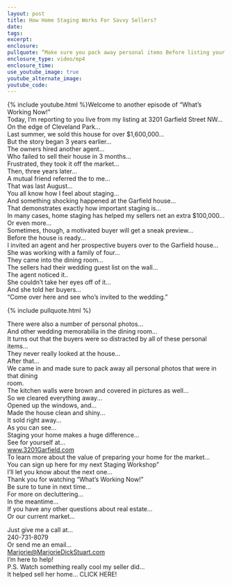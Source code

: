 ```yaml
---
layout: post
title: How Home Staging Works For Savvy Sellers?
date:
tags:
excerpt:
enclosure:
pullquote: “Make sure you pack away personal items Before listing your home for sale.”
enclosure_type: video/mp4
enclosure_time:
use_youtube_image: true
youtube_alternate_image:
youtube_code:
---
```


{% include youtube.html %}Welcome to another episode of “What’s Working Now!”<br>Today, I’m reporting to you live from my listing at 3201 Garfield Street NW...<br>On the edge of Cleveland Park...<br>Last summer, we sold this house for over $1,600,000...<br>But the story began 3 years earlier...<br>The owners hired another agent...<br>Who failed to sell their house in 3 months...<br>Frustrated, they took it off the market...<br>Then, three years later...<br>A mutual friend referred the to me...<br>That was last August...<br>You all know how I feel about staging...<br>And something shocking happened at the Garfield house...<br>That demonstrates exactly how important staging is...<br>In many cases, home staging has helped my sellers net an extra $100,000...<br>Or even more...<br>Sometimes, though, a motivated buyer will get a sneak preview...<br>Before the house is ready...<br>I invited an agent and her prospective buyers over to the Garfield house...<br>She was working with a family of four...<br>They came into the dining room...<br>The sellers had their wedding guest list on the wall...<br>The agent noticed it..<br>She couldn’t take her eyes off of it...<br>And she told her buyers...<br>“Come over here and see who’s invited to the wedding.”

{% include pullquote.html %}

There were also a number of personal photos...<br>And other wedding memorabilia in the dining room...<br>It turns out that the buyers were so distracted by all of these personal items...<br>They never really looked at the house...<br>After that...<br>We came in and made sure to pack away all personal photos that were in that dining<br>room.<br>The kitchen walls were brown and covered in pictures as well...<br>So we cleared everything away...<br>Opened up the windows, and...<br>Made the house clean and shiny...<br>It sold right away...<br>As you can see...<br>Staging your home makes a huge difference...<br>See for yourself at...<br>www.3201Garfield.com<br>To learn more about the value of preparing your home for the market...<br>You can sign up here for my next Staging Workshop”<br>I’ll let you know about the next one...<br>Thank you for watching “What’s Working Now!”<br>Be sure to tune in next time...<br>For more on decluttering...<br>In the meantime...<br>If you have any other questions about real estate...<br>Or our current market...

Just give me a call at...<br>240-731-8079<br>Or send me an email...<br>Marjorie@MarjorieDickStuart.com<br>I’m here to help!<br>P.S. Watch something really cool my seller did...<br>It helped sell her home... CLICK HERE!
